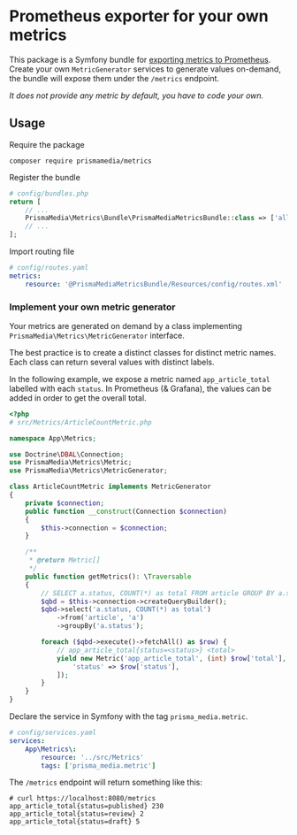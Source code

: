 # Prometheus exporter for your own metrics

This package is a Symfony bundle for [exporting metrics to Prometheus](https://prometheus.io/docs/instrumenting/writing_exporters/).
Create your own `MetricGenerator` services to generate values on-demand, the bundle  will expose them under the `/metrics` endpoint.

*It does not provide any metric by default, you have to code your own.*

## Usage

Require the package

```
composer require prismamedia/metrics
```

Register the bundle

```php
# config/bundles.php
return [
    // ...
    PrismaMedia\Metrics\Bundle\PrismaMediaMetricsBundle::class => ['all' => true],
    // ...
];
```

Import routing file

```yaml
# config/routes.yaml
metrics:
    resource: '@PrismaMediaMetricsBundle/Resources/config/routes.xml'
```

### Implement your own metric generator

Your metrics are generated on demand by a class implementing `PrismaMedia\Metrics\MetricGenerator` interface.

The best practice is to create a distinct classes for distinct metric names.
Each class can return several values with distinct labels.

In the following example, we expose a metric named `app_article_total`
labelled with each `status`. In Prometheus (& Grafana), the values can be added
in order to get the overall total.

```php
<?php
# src/Metrics/ArticleCountMetric.php

namespace App\Metrics;

use Doctrine\DBAL\Connection;
use PrismaMedia\Metrics\Metric;
use PrismaMedia\Metrics\MetricGenerator;

class ArticleCountMetric implements MetricGenerator
{
    private $connection;
    public function __construct(Connection $connection)
    {
        $this->connection = $connection;
    }

    /**
     * @return Metric[]
     */
    public function getMetrics(): \Traversable
    {
        // SELECT a.status, COUNT(*) as total FROM article GROUP BY a.status
        $qbd = $this->connection->createQueryBuilder();
        $qbd->select('a.status, COUNT(*) as total')
            ->from('article', 'a')
            ->groupBy('a.status');

        foreach ($qbd->execute()->fetchAll() as $row) {
            // app_article_total{status=<status>} <total>
            yield new Metric('app_article_total', (int) $row['total'], [
                'status' => $row['status'],
            ]);
        }
    }
}
```

Declare the service in Symfony with the tag `prisma_media.metric`.

```yaml
# config/services.yaml
services:
    App\Metrics\:
        resource: '../src/Metrics'
        tags: ['prisma_media.metric']
```

The `/metrics` endpoint will return something like this:

```
# curl https://localhost:8080/metrics
app_article_total{status=published} 230
app_article_total{status=review} 2
app_article_total{status=draft} 5
```
